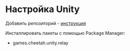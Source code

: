 # Настройка Unity
Добавить репозиторий - [инструкция](../../../../../docs/user/repo.md)

Инсталлировать пакеты с помощью Package Manager:
- games.cheetah.unity.relay



